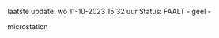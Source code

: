 laatste update: 
wo 11-10-2023 15:32   uur 
Status: FAALT - geel - 
<div class="service Y">microstation</div>